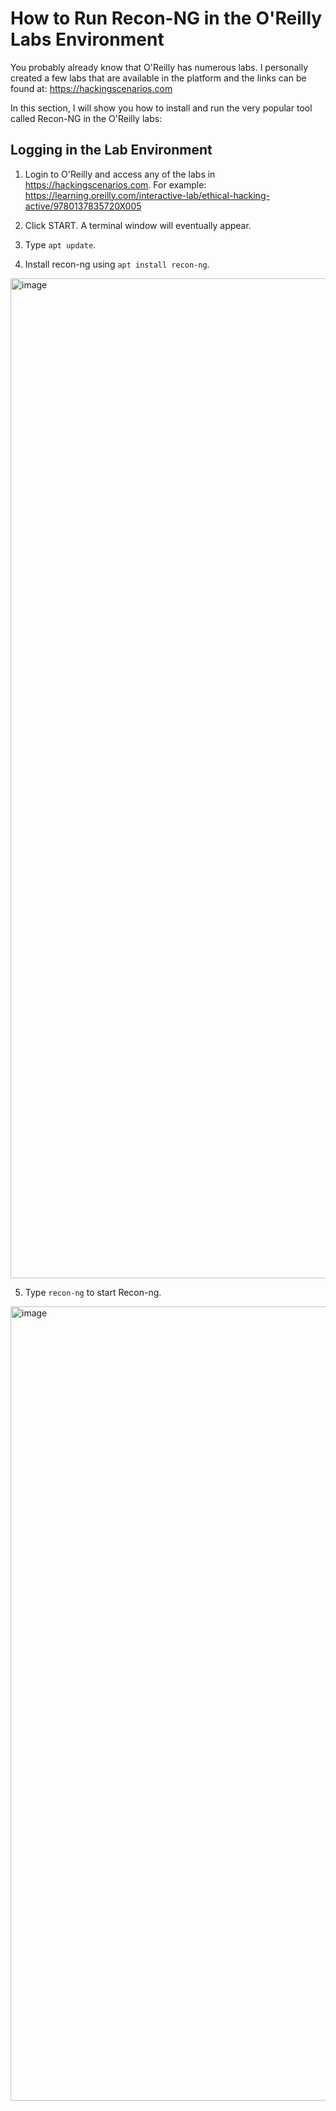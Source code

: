 # How to Run Recon-NG in the O'Reilly Labs Environment

You probably already know that O'Reilly has numerous labs. I personally created a few labs that are available in the platform and the links can be found at: https://hackingscenarios.com

In this section, I will show you how to install and run the very popular tool called Recon-NG in the O'Reilly labs:

## Logging in the Lab Environment

1. Login to O'Reilly and access any of the labs in https://hackingscenarios.com. For example:
https://learning.oreilly.com/interactive-lab/ethical-hacking-active/9780137835720X005

2. Click START. A terminal window will eventually appear.

3. Type `apt update`.
4. Install recon-ng using `apt install recon-ng`.
<img width="1600" alt="image" src="https://github.com/The-Art-of-Hacking/h4cker/assets/1690898/194da4dd-7248-4a63-b242-259e1bd11b15">

5. Type `recon-ng` to start Recon-ng.

<img width="1271" alt="image" src="https://github.com/The-Art-of-Hacking/h4cker/assets/1690898/fed03d29-cfec-4e01-87ed-4fcd7b0da1be">
